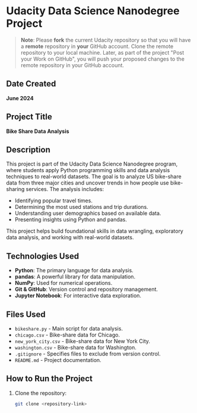 # Udacity Data Science Nanodegree Project

> **Note**: Please **fork** the current Udacity repository so that you will have a **remote** repository in **your** GitHub account. Clone the remote repository to your local machine. Later, as part of the project "Post your Work on GitHub", you will push your proposed changes to the remote repository in your GitHub account.

## Date Created
**June 2024**

## Project Title
**Bike Share Data Analysis**
 
## Description
This project is part of the Udacity Data Science Nanodegree program, where students apply Python programming skills and data analysis techniques to real-world datasets. The goal is to analyze US bike-share data from three major cities and uncover trends in how people use bike-sharing services. The analysis includes:

- Identifying popular travel times.
- Determining the most used stations and trip durations.
- Understanding user demographics based on available data.
- Presenting insights using Python and pandas.

This project helps build foundational skills in data wrangling, exploratory data analysis, and working with real-world datasets.

## Technologies Used
- **Python**: The primary language for data analysis.
- **pandas**: A powerful library for data manipulation.
- **NumPy**: Used for numerical operations.
- **Git & GitHub**: Version control and repository management.
- **Jupyter Notebook**: For interactive data exploration.

## Files Used
- `bikeshare.py` - Main script for data analysis.
- `chicago.csv` - Bike-share data for Chicago.
- `new_york_city.csv` - Bike-share data for New York City.
- `washington.csv` - Bike-share data for Washington.
- `.gitignore` - Specifies files to exclude from version control.
- `README.md` - Project documentation.

## How to Run the Project
1. Clone the repository:
   ```sh
   git clone <repository-link>
